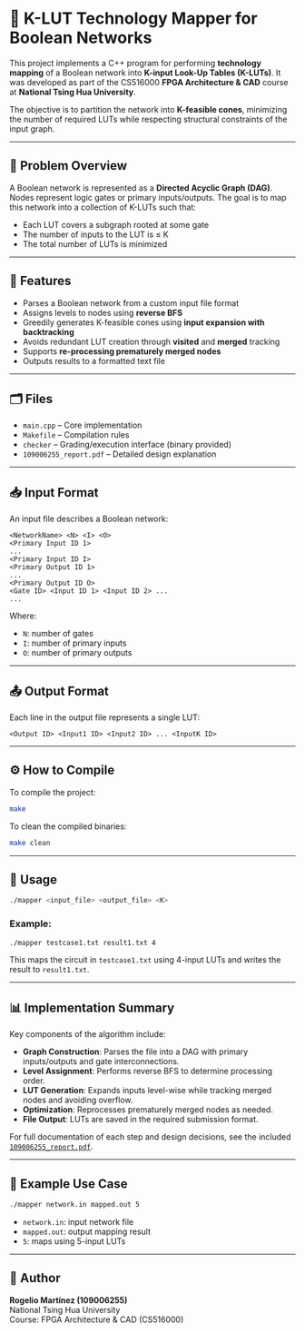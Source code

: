 # 🔧 K-LUT Technology Mapper for Boolean Networks

This project implements a C++ program for performing **technology mapping** of a Boolean network into **K-input Look-Up Tables (K-LUTs)**. It was developed as part of the CS516000 **FPGA Architecture & CAD** course at **National Tsing Hua University**.

The objective is to partition the network into **K-feasible cones**, minimizing the number of required LUTs while respecting structural constraints of the input graph.

---

## 📘 Problem Overview

A Boolean network is represented as a **Directed Acyclic Graph (DAG)**. Nodes represent logic gates or primary inputs/outputs. The goal is to map this network into a collection of K-LUTs such that:

- Each LUT covers a subgraph rooted at some gate
- The number of inputs to the LUT is ≤ K
- The total number of LUTs is minimized

---

## 🧠 Features

- Parses a Boolean network from a custom input file format
- Assigns levels to nodes using **reverse BFS**
- Greedily generates K-feasible cones using **input expansion with backtracking**
- Avoids redundant LUT creation through **visited** and **merged** tracking
- Supports **re-processing prematurely merged nodes**
- Outputs results to a formatted text file

---

## 🗂️ Files

- `main.cpp` – Core implementation
- `Makefile` – Compilation rules
- `checker` – Grading/execution interface (binary provided)
- `109006255_report.pdf` – Detailed design explanation

---

## 📥 Input Format

An input file describes a Boolean network:

```
<NetworkName> <N> <I> <O>
<Primary Input ID 1>
...
<Primary Input ID I>
<Primary Output ID 1>
...
<Primary Output ID O>
<Gate ID> <Input ID 1> <Input ID 2> ...
...
```

Where:

- `N`: number of gates  
- `I`: number of primary inputs  
- `O`: number of primary outputs  

---

## 📤 Output Format

Each line in the output file represents a single LUT:

```
<Output ID> <Input1 ID> <Input2 ID> ... <InputK ID>
```

---

## ⚙️ How to Compile

To compile the project:

```bash
make
```

To clean the compiled binaries:

```bash
make clean
```

---

## 🚀 Usage

```bash
./mapper <input_file> <output_file> <K>
```

### Example:

```bash
./mapper testcase1.txt result1.txt 4
```

This maps the circuit in `testcase1.txt` using 4-input LUTs and writes the result to `result1.txt`.

---

## 📊 Implementation Summary

Key components of the algorithm include:

- **Graph Construction**: Parses the file into a DAG with primary inputs/outputs and gate interconnections.
- **Level Assignment**: Performs reverse BFS to determine processing order.
- **LUT Generation**: Expands inputs level-wise while tracking merged nodes and avoiding overflow.
- **Optimization**: Reprocesses prematurely merged nodes as needed.
- **File Output**: LUTs are saved in the required submission format.

For full documentation of each step and design decisions, see the included [`109006255_report.pdf`](./109006255_report.pdf).

---

## 🧪 Example Use Case

```bash
./mapper network.in mapped.out 5
```

- `network.in`: input network file
- `mapped.out`: output mapping result
- `5`: maps using 5-input LUTs

---

## 👤 Author

**Rogelio Martínez (109006255)**  
National Tsing Hua University  
Course: FPGA Architecture & CAD (CS516000)
